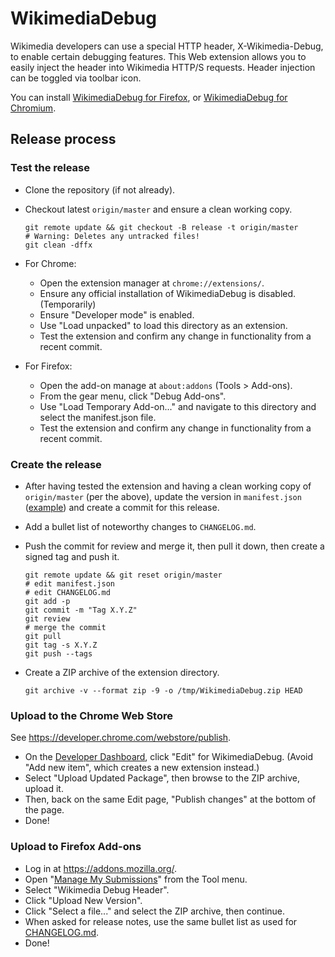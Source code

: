 # WikimediaDebug

Wikimedia developers can use a special HTTP header, X-Wikimedia-Debug, to
enable certain debugging features. This Web extension allows you to easily
inject the header into Wikimedia HTTP/S requests. Header injection can be
toggled via toolbar icon.

You can install [WikimediaDebug for Firefox](https://addons.mozilla.org/en-US/firefox/addon/wikimedia-debug-header/), or
[WikimediaDebug for Chromium](https://chrome.google.com/webstore/detail/wikimediadebug/binmakecefompkjggiklgjenddjoifbb).

## Release process

### Test the release

* Clone the repository (if not already).
* Checkout latest `origin/master` and ensure a clean working copy.

  ```
  git remote update && git checkout -B release -t origin/master
  # Warning: Deletes any untracked files!
  git clean -dffx
  ```
* For Chrome:
  - Open the extension manager at `chrome://extensions/`.
  - Ensure any official installation of WikimediaDebug is disabled. (Temporarily)
  - Ensure "Developer mode" is enabled.
  - Use "Load unpacked" to load this directory as an extension.
  - Test the extension and confirm any change in functionality from a recent commit.
* For Firefox:
  - Open the add-on manage at `about:addons` (Tools > Add-ons).
  - From the gear menu, click "Debug Add-ons".
  - Use "Load Temporary Add-on..." and navigate to this directory and select the manifest.json file.
  - Test the extension and confirm any change in functionality from a recent commit.

### Create the release

* After having tested the extension and having a clean working copy
  of `origin/master` (per the above), update the version in `manifest.json` ([example](https://gerrit.wikimedia.org/g/performance/WikimediaDebug/+/a2c6cb5b3c89258224bfa906291104e7c5bf77a8))
  and create a commit for this release.
* Add a bullet list of noteworthy changes to `CHANGELOG.md`.
* Push the commit for review and merge it, then pull it down, then create a signed tag and push it.

  ```
  git remote update && git reset origin/master
  # edit manifest.json
  # edit CHANGELOG.md
  git add -p
  git commit -m "Tag X.Y.Z"
  git review
  # merge the commit
  git pull
  git tag -s X.Y.Z
  git push --tags
  ```
* Create a ZIP archive of the extension directory.

  ```
  git archive -v --format zip -9 -o /tmp/WikimediaDebug.zip HEAD
  ```

### Upload to the Chrome Web Store

See <https://developer.chrome.com/webstore/publish>.

* On the [Developer Dashboard](https://chrome.google.com/webstore/developer/dashboard), click "Edit" for WikimediaDebug. (Avoid "Add new item", which creates a new extension instead.)
* Select "Upload Updated Package", then browse to the ZIP archive, upload it.
* Then, back on the same Edit page, "Publish changes" at the bottom of the page.
* Done!

### Upload to Firefox Add-ons

* Log in at <https://addons.mozilla.org/>.
* Open "[Manage My Submissions](https://addons.mozilla.org/en-US/developers/addons)" from the Tool menu.
* Select "Wikimedia Debug Header".
* Click "Upload New Version".
* Click "Select a file..." and select the ZIP archive, then continue.
* When asked for release notes, use the same bullet list as used for [CHANGELOG.md](./CHANGELOG.md).
* Done!
